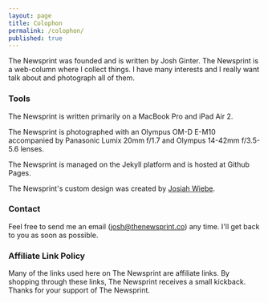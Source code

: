 ```yaml
---
layout: page
title: Colophon
permalink: /colophon/
published: true
---
```


The Newsprint was founded and is written by Josh Ginter. The Newsprint is a web-column where I collect things. I have many interests and I really want talk about and photograph all of them.

### Tools

The Newsprint is written primarily on a MacBook Pro and iPad Air 2.

The Newsprint is photographed with an Olympus OM-D E-M10 accompanied by Panasonic Lumix 20mm f/1.7 and Olympus 14-42mm f/3.5-5.6 lenses.

The Newsprint is managed on the Jekyll platform and is hosted at Github Pages.

The Newsprint's custom design was created by [Josiah Wiebe](http://jwie.be).

### Contact

Feel free to send me an email (josh@thenewsprint.co) any time. I'll get back to you as soon as possible.

### Affiliate Link Policy

Many of the links used here on The Newsprint are affiliate links. By shopping through these links, The Newsprint receives a small kickback. Thanks for your support of The Newsprint.